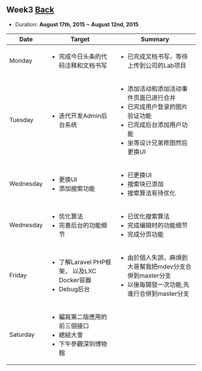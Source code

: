 ## Week3	[Back](./../summary.md)

* Duration: **August 17th, 2015 ~ August 12nd, 2015**

<table>
	<thead>
		<th scope="col">Date</th>
		<th scope="col">Target</th>
		<th scope="col">Summary</th>
	</thead>
	<tbody>
		<tr>
			<td>Monday</td>
			<td>
				<ul>
					<li>完成今日头条的代码注释和文档书写</li>
				</ul>
			</td>
			<td>
				<ul>
					<li>已完成文档书写，等待上传到公司的Lab项目</li>
				</ul>
			</td>
		</tr>
		<tr>
			<td>Tuesday</td>
			<td>
				<ul>
					<li>迭代开发Admin后台系统</li>
				</ul>
			</td>
			<td>
				<ul>
					<li>添加活动和添加活动事件页面已进行合并</li>
					<li>已完成用户登录的图片验证功能</li>
					<li>已完成后台添加用户功能</li>
					<li>坐等设计兄弟修图然后更换UI</li>
				</ul>
			</td>
		</tr>
		<tr>
			<td>Wednesday</td>
			<td>
				<ul>
					<li>更换UI</li>
					<li>添加搜索功能</li>
				</ul>
			</td>
			<td>
				<ul>
					<li>已更换UI</li>
					<li>搜索块已添加</li>
					<li>搜索算法有待优化</li>
				</ul>
			</td>
		</tr>
		<tr>
			<td>Wednesday</td>
			<td>
				<ul>
					<li>优化算法</li>
					<li>完善后台的功能细节</li>
				</ul>
			</td>
			<td>
				<ul>
					<li>已优化搜索算法</li>
					<li>完成编辑时的功能细节</li>
					<li>完成分页功能</li>
				</ul>
			</td>
		</tr>
		<tr>
			<td>Friday</td>
			<td>
				<ul>
					<li>了解Laravel PHP框架， 以及LXC Docker容器</li>
					<li>Debug后台</li>
				</ul>
			</td>
			<td>
				<ul>
					<li>由於個人失誤，麻煩到大哥幫我把mdev分支合併到master分支</li>
					<li>以後每開發一次功能,先進行合併到master分支</li>
				</ul>
			</td>
		</tr>
		<tr>
			<td>Saturday</td>
			<td>
				<ul>
					<li>編寫第二版應用的前三個接口</li>
					<li>總結大會</li>
					<li>下午參觀深圳博物館</li>
				</ul>
			</td>
			<td>
			</td>
		</tr>
	</tbody>
</table>


